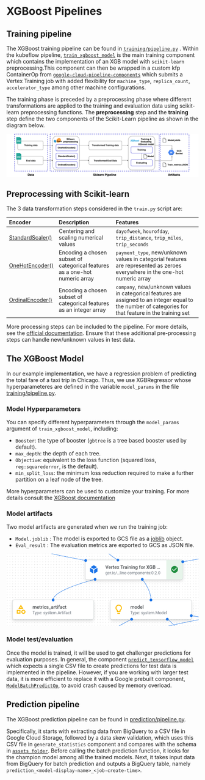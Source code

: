 # XGBoost Pipelines

## Training pipeline 

The XGBoost training pipeline can be found in [`training/pipeline.py`](training/pipeline.py) . Within the kubeflow pipeline, [`train_xgboost_model`](../kfp_components/xgboost/train.py) is the main training component which contains the implementation of an XGB model with `scikit-learn` preprocessing.This component can then be wrapped in a custom kfp ContainerOp from [`google-cloud-pipeline-components`](https://github.com/kubeflow/pipelines/blob/master/components/google-cloud/google_cloud_pipeline_components/experimental/custom_job/utils.py) which submits a Vertex Training job with added flexibility for `machine_type`, `replica_count`, `accelerator_type` among other machine configurations.

The training phase is preceded by a preprocessing phase where different transformations are applied to the training and evaluation data using scikit-learn preprocessing functions. The **preprocessing** step and the **training** step define the two components of the Scikit-Learn pipeline as shown in the diagram below.

![Training process](../../docs/images/xgboost_architecture.png)

## Preprocessing with Scikit-learn
The 3 data transformation steps considered in the `train.py` script are:

|Encoder|Description|Features|
|:----|:----|:----|
|[StandardScaler()](https://scikit-learn.org/stable/modules/generated/sklearn.preprocessing.StandardScaler.html)|Centering and scaling numerical values|   `dayofweek`, `hourofday`, `trip_distance`, `trip_miles`, `trip_seconds`|
|[OneHotEncoder()](https://scikit-learn.org/stable/modules/generated/sklearn.preprocessing.OneHotEncoder.html)|Encoding a chosen subset of categorical features as a one-hot numeric array|`payment_type`, new/unknown values in categorial features are represented as zeroes everywhere in the one-hot numeric array|
|[OrdinalEncoder()](https://scikit-learn.org/stable/modules/generated/sklearn.preprocessing.OrdinalEncoder.html)|Encoding a chosen subset of categorical features as an integer array|`company`, new/unknown values in categorical features are assigned to an integer equal to the number of categories for that feature in the training set|

More processing steps can be included to the pipeline. For more details, see the [official documentation](https://scikit-learn.org/stable/modules/preprocessing.html). Ensure that these additional pre-processing steps can handle new/unknown values in test data.

## The XGBoost Model

In our example implementation, we have a regression problem of predicting the total fare of a taxi trip in Chicago. Thus, we use XGBRegressor whose hyperparameteres are defined in the variable `model_params` in the file [training/pipeline.py](training/pipeline.py).

### Model Hyperparameters

You can specify different hyperparameters through the `model_params` argument of `train_xgboost_model`, including:
  - `Booster`: the type of booster (`gbtree` is a tree based booster used by default).
  - `max_depth`: the depth of each tree.
  - `Objective`: equivalent to the loss function (squared loss, `reg:squarederror`, is the default).
  - `min_split_loss`: the minimum loss reduction required to make a further partition on a leaf node of the tree.

More hyperparameters can be used to customize your training. For more details consult the [XGBoost documentation](https://xgboost.readthedocs.io/en/stable/parameter.html)

### Model artifacts
Two model artifacts are generated when we run the training job: 
  - `Model.joblib` : The model is exported to GCS file as a [joblib](https://joblib.readthedocs.io/en/latest/why.html#benefits-of-pipelines) object.
  - `Eval_result` : The evaluation metrics are exported to GCS as JSON file.

![xgboost_component_model&metrics_artifact](../../docs/images/xgboost_component_model&metrics_artifact.png)
### Model test/evaluation
Once the model is trained, it will be used to get challenger predictions for evaluation purposes. In general, the component [`predict_tensorflow_model`](../kfp_components/tensorflow/predict.py)
which expects a single CSV file to create predictions for test data is implemented in the pipeline. However, if you are working with larger test data, it is more efficient to 
replace it with a Google prebuilt component, [`ModelBatchPredictOp`](https://google-cloud-pipeline-components.readthedocs.io/en/google-cloud-pipeline-components-0.2.1/google_cloud_pipeline_components.aiplatform.html), 
to avoid crash caused by memory overload.

## Prediction pipeline
The XGBoost prediction pipeline can be found in [prediction/pipeline.py](prediction/pipeline.py). 

Specifically, it starts with extracting data from BigQuery to a CSV file in Google Cloud Storage, followed by a data skew validation, which uses this CSV file in `generate_statistics` component and compares with the schema in [`assets folder`](../assets/).
Before calling the batch prediction function, it looks for the champion model among all the trained models. Next, it takes input data from BigQuery for batch prediction and outputs a BigQuery table, namely `prediction_<model-display-name>_<job-create-time>`. 
